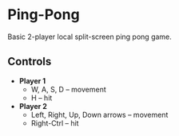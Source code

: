 # Ping-Pong
 Basic 2-player local split-screen ping pong game.

## Controls

- **Player 1**
  - W, A, S, D &ndash; movement
  - H &ndash; hit
- **Player 2**
  - Left, Right, Up, Down arrows &ndash; movement
  - Right-Ctrl &ndash; hit
